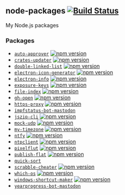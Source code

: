 ## node-packages [![Build Status](https://github.com/ffflorian/node-packages/workflows/Build/badge.svg)](https://github.com/ffflorian/node-packages/actions/)

My Node.js packages

### Packages

- [`auto-approver`](./packages/auto-approver) [![npm version](https://img.shields.io/npm/v/auto-approver.svg)](https://npmjs.com/packages/auto-approver)
- [`crates-updater`](./packages/crates-updater) [![npm version](https://img.shields.io/npm/v/crates-updater.svg)](https://npmjs.com/packages/crates-updater)
- [`double-linked-list`](./packages/double-linked-list) [![npm version](https://img.shields.io/npm/v/@ffflorian/doublelinkedlist.svg)](https://npmjs.com/packages/@ffflorian/doublelinkedlist)
- [`electron-icon-generator`](./packages/electron-icon-generator) [![npm version](https://img.shields.io/npm/v/@ffflorian/electron-icon-generator.svg)](https://npmjs.com/packages/@ffflorian/electron-icon-generator)
- [`electron-info`](./packages/electron-info) [![npm version](https://img.shields.io/npm/v/electron-info.svg)](https://npmjs.com/packages/electron-info)
- [`exposure-keys`](./packages/exposure-keys) [![npm version](https://img.shields.io/npm/v/exposure-keys.svg)](https://npmjs.com/packages/exposure-keys)
- [`file-index`](./packages/file-index) [![npm version](https://img.shields.io/npm/v/@ffflorian/file-index.svg)](https://npmjs.com/packages/@ffflorian/file-index)
- [`gh-open`](./packages/gh-open) [![npm version](https://img.shields.io/npm/v/@ffflorian/gh-open.svg)](https://npmjs.com/packages/@ffflorian/gh-open)
- [`https-proxy`](./packages/https-proxy) [![npm version](https://img.shields.io/npm/v/@ffflorian/https-proxy.svg)](https://npmjs.com/packages/@ffflorian/https-proxy)
- [`impfstatus-bot-mastodon`](./packages/impfstatus-bot-mastodon)
- [`jszip-cli`](./packages/jszip-cli) [![npm version](https://img.shields.io/npm/v/@ffflorian/jszip-cli.svg)](https://npmjs.com/packages/@ffflorian/jszip-cli)
- [`mock-udp`](./packages/mock-udp) [![npm version](https://img.shields.io/npm/v/@ffflorian/mock-udp.svg)](https://npmjs.com/packages/@ffflorian/mock-udp)
- [`my-timezone`](./packages/my-timezone) [![npm version](https://img.shields.io/npm/v/my-timezone.svg)](https://npmjs.com/packages/my-timezone)
- [`ntfy`](./packages/ntfy) [![npm version](https://img.shields.io/npm/v/ntfy.svg)](https://npmjs.com/packages/ntfy)
- [`ntpclient`](./packages/ntpclient) [![npm version](https://img.shields.io/npm/v/ntpclient.svg)](https://npmjs.com/packages/ntpclient)
- [`pixelflut`](./packages/pixelflut) [![npm version](https://img.shields.io/npm/v/pixelflut.svg)](https://npmjs.com/packages/pixelflut)
- [`publish-flat`](./packages/publish-flat) [![npm version](https://img.shields.io/npm/v/publish-flat.svg)](https://npmjs.com/packages/publish-flat)
- [`quick-sort`](./packages/quick-sort)
- [`scrabble-cheater`](./packages/scrabble-cheater) [![npm version](https://img.shields.io/npm/v/scrabble-cheater.svg)](https://npmjs.com/packages/scrabble-cheater)
- [`which-os`](./packages/which-os) [![npm version](https://img.shields.io/npm/v/which-os.svg)](https://npmjs.com/packages/which-os)
- [`windows-shortcut-maker`](./packages/windows-shortcut-maker) [![npm version](https://img.shields.io/npm/v/@ffflorian/windows-shortcut-maker.svg)](https://npmjs.com/packages/@ffflorian/windows-shortcut-maker)
- [`yearprogress-bot-mastodon`](./packages/yearprogress-bot-mastodon)
